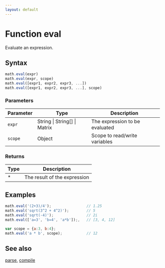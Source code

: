 ```yaml
---
layout: default
---
```


<h1 id="function-eval">Function eval</h1>

Evaluate an expression.


<h2 id="syntax">Syntax</h2>

```js
math.eval(expr)
math.eval(expr, scope)
math.eval([expr1, expr2, expr3, ...])
math.eval([expr1, expr2, expr3, ...], scope)
```

<h3 id="parameters">Parameters</h3>

Parameter | Type | Description
--------- | ---- | -----------
`expr` | String &#124; String[] &#124; Matrix | The expression to be evaluated
`scope` | Object | Scope to read/write variables

<h3 id="returns">Returns</h3>

Type | Description
---- | -----------
* | The result of the expression


<h2 id="examples">Examples</h2>

```js
math.eval('(2+3)/4');                // 1.25
math.eval('sqrt(3^2 + 4^2)');        // 5
math.eval('sqrt(-4)');               // 2i
math.eval(['a=3', 'b=4', 'a*b']);,   // [3, 4, 12]

var scope = {a:3, b:4};
math.eval('a * b', scope);           // 12
```


<h2 id="see-also">See also</h2>

[parse](parse.html),
[compile](compile.html)


<!-- Note: This file is automatically generated from source code comments. Changes made in this file will be overridden. -->
